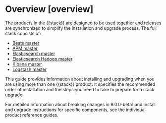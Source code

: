 # Overview [overview]

The products in the [{{stack}}](https://www.elastic.co/products) are designed to be used together and releases are synchronized to simplify the installation and upgrade process. The full stack consists of:

* [Beats master](https://www.elastic.co/guide/en/beats/libbeat/current/index.html)
* [APM master](https://www.elastic.co/guide/en/apm/guide/current/index.html)
* [Elasticsearch master](https://www.elastic.co/guide/en/elasticsearch/reference/current/index.html)
* [Elasticsearch Hadoop master](https://www.elastic.co/guide/en/elasticsearch/hadoop/current/index.html)
* [Kibana master](https://www.elastic.co/guide/en/kibana/current/index.html)
* [Logstash master](https://www.elastic.co/guide/en/logstash/current/index.html)

This guide provides information about installing and upgrading when you are using more than one {{stack}} product. It specifies the recommended order of installation and the steps you need to take to prepare for a stack upgrade.

For detailed information about breaking changes in 9.0.0-beta1 and install and upgrade instructions for specific components, see the individual product reference guides.

